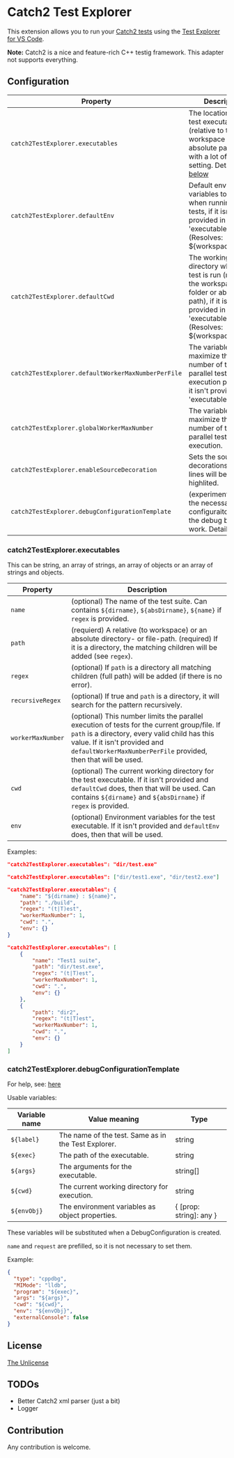 # Catch2 Test Explorer

This extension allows you to run your [Catch2 tests](https://github.com/catchorg/Catch2) using the
[Test Explorer for VS Code](https://marketplace.visualstudio.com/items?itemName=hbenl.vscode-test-explorer).

**Note:** Catch2 is a nice and feature-rich C++ testig framework.
This adapter not supports everything.

## Configuration

| Property                                           | Description                                                                                                                                                                  |
| -------------------------------------------------- | ---------------------------------------------------------------------------------------------------------------------------------------------------------------------------- |
| `catch2TestExplorer.executables`                   | The location of your test executables (relative to the workspace folder or absolute path) and with a lot of other setting. Details: [below](#catch2TestExplorer.executables) |
| `catch2TestExplorer.defaultEnv`                    | Default environment variables to be set when running the tests, if it isn't provided in 'executables'. (Resolves: ${workspaceFolder})                                        |
| `catch2TestExplorer.defaultCwd`                    | The working directory where the test is run (relative to the workspace folder or absolue path), if it isn't provided in 'executables'. (Resolves: ${workspaceFolder})        |
| `catch2TestExplorer.defaultWorkerMaxNumberPerFile` | The variable maximize the number of the parallel test execution per file, if it isn't provided in 'executables'.                                                             |
| `catch2TestExplorer.globalWorkerMaxNumber`         | The variable maximize the number of the parallel test execution.                                                                                                             |
| `catch2TestExplorer.enableSourceDecoration`        | Sets the source code decorations: Errored lines will be highlited.                                                                                                           |
| `catch2TestExplorer.debugConfigurationTemplate`    | (experimental) Set the necessary debug configuraitons and the debug button will work. Details: [below](#catch2TestExplorer.debugConfigurationTemplate)                       |

### catch2TestExplorer.executables

This can be string, an array of strings, an array of objects or an array of strings and objects.

| Property          | Description                                                                                                                                                                                                                                      |
| ----------------- | ------------------------------------------------------------------------------------------------------------------------------------------------------------------------------------------------------------------------------------------------ |
| `name`            | (optional) The name of the test suite. Can contains `${dirname}`, `${absDirname}`, `${name}` if `regex` is provided.                                                                                                                             |
| `path`            | (requierd) A relative (to workspace) or an absolute directory- or file-path. (required) If it is a directory, the matching children will be added (see `regex`).                                                                                 |
| `regex`           | (optional) If `path` is a directory all matching children (full path) will be added (if there is no error).                                                                                                                                      |
| `recursiveRegex`  | (optional) If true and `path` is a directory, it will search for the pattern recursively.                                                                                                                                                        |
| `workerMaxNumber` | (optional) This number limits the parallel execution of tests for the current group/file. If `path` is a directory, every valid child has this value. If it isn't provided and `defaultWorkerMaxNumberPerFile` provided, then that will be used. |
| `cwd`             | (optional) The current working directory for the test executable. If it isn't provided and `defaultCwd` does, then that will be used. Can contains `${dirname}` and `${absDirname}` if `regex` is provided.                                      |
| `env`             | (optional) Environment variables for the test executable. If it isn't provided and `defaultEnv` does, then that will be used.                                                                                                                    |

Examples:

```json
"catch2TestExplorer.executables": "dir/test.exe"
```

```json
"catch2TestExplorer.executables": ["dir/test1.exe", "dir/test2.exe"]
```

```json
"catch2TestExplorer.executables": {
	"name": "${dirname} : ${name}",
	"path": "./build",
	"regex": "(t|T)est",
	"workerMaxNumber": 1,
	"cwd": ".",
	"env": {}
}
```

```json
"catch2TestExplorer.executables": [
	{
		"name": "Test1 suite",
		"path": "dir/test.exe",
		"regex": "(t|T)est",
		"workerMaxNumber": 1,
		"cwd": ".",
		"env": {}
	},
	{
		"path": "dir2",
		"regex": "(t|T)est",
		"workerMaxNumber": 1,
		"cwd": ".",
		"env": {}
	}
]
```

### catch2TestExplorer.debugConfigurationTemplate

For help, see: [here](https://code.visualstudio.com/docs/editor/debugging#_launch-configurations)

Usable variables:

| Variable name | Value meaning                                       | Type                    |
| ------------- | --------------------------------------------------- | ----------------------- |
| `${label}`    | The name of the test. Same as in the Test Explorer. | string                  |
| `${exec}`     | The path of the executable.                         | string                  |
| `${args}`     | The arguments for the executable.                   | string[]                |
| `${cwd}`      | The current working directory for execution.        | string                  |
| `${envObj}`   | The environment variables as object properties.     | { [prop: string]: any } |

These variables will be substituted when a DebugConfiguration is created.

`name` and `request` are prefilled, so it is not necessary to set them.

Example:

```json
{
  "type": "cppdbg",
  "MIMode": "lldb",
  "program": "${exec}",
  "args": "${args}",
  "cwd": "${cwd}",
  "env": "${envObj}",
  "externalConsole": false
}
```

## License

[The Unlicense](https://choosealicense.com/licenses/unlicense/)

## TODOs

- Better Catch2 xml parser (just a bit)
- Logger

## Contribution

Any contribution is welcome.
